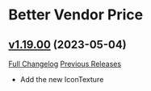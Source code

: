 # Better Vendor Price

## [v1.19.00](https://github.com/mooreatv/BetterVendorPrice/tree/v1.19.00) (2023-05-04)
[Full Changelog](https://github.com/mooreatv/BetterVendorPrice/compare/v1.18.08...v1.19.00) [Previous Releases](https://github.com/mooreatv/BetterVendorPrice/releases)

- Add the new IconTexture  
